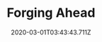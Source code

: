 ---
templateKey: blog-post
featuredpost: false
date: 2020-03-01T03:43:43.711Z
featuredimage: /img/quest_bg1.png
imgBg: quest_bg1
title: Forging Ahead
description: If you're going to keep mining you should build a furnace.
reward: dummy
tags:
  - Copper Ore
  - Clint visits and gives you the Furnace blueprints
  - Craft a Furnace
---